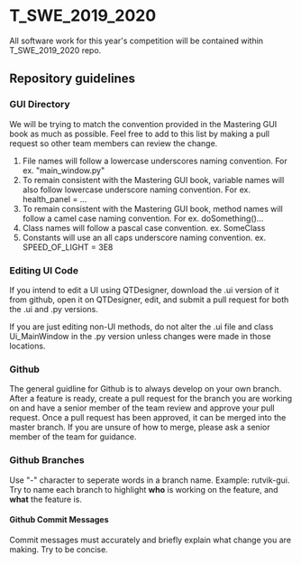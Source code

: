 # T_SWE_2019_2020
All software work for this year's competition will be contained within T_SWE_2019_2020 repo. 

## Repository guidelines 

### GUI Directory 
We will be trying to match the convention provided in the Mastering GUI book as much as possible. Feel free to add to this list by making a pull request so other team members can review the change. 

1. File names will follow a lowercase underscores naming convention. For ex. "main_window.py"
2. To remain consistent with the Mastering GUI book, variable names will also follow lowercase underscore naming convention. For ex. health_panel = ...
3. To remain consistent with the Mastering GUI book, method names will follow a camel case naming convention. For ex. doSomething()...
4. Class names will follow a pascal case convention. ex. SomeClass 
5. Constants will use an all caps underscore naming convention. ex. SPEED_OF_LIGHT = 3E8

### Editing UI Code

If you intend to edit a UI using QTDesigner, download the .ui version of it from github, open it on QTDesigner, edit, and submit a pull request for both the .ui and .py versions. 

If you are just editing non-UI methods, do not alter the .ui file and class Ui_MainWindow in the .py version unless changes were made in those locations.

### Github 

The general guidline for Github is to always develop on your own branch. After a feature is ready, create a pull request for the branch you are working on and have a senior member of the team review and approve your pull request. Once a pull request has been approved, it can be merged into the master branch. If you are unsure of how to merge, please ask a senior member of the team for guidance. 

### Github Branches
Use "-" character to seperate words in a branch name. Example: rutvik-gui. Try to name each branch to highlight **who** is working on the feature, and **what** the feature is. 

#### Github Commit Messages 

Commit messages must accurately and briefly explain what change you are making. Try to be concise. 

